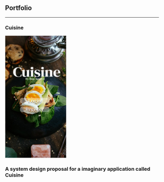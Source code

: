 ## Portfolio

---

### Cuisine

<a href="/cuisine_page">
    <img src="images/Welcoem Page.jpg?raw=true" width="200" height="400" />
</a>
<h3>
  A system design proposal for a imaginary application called Cuisine 
</h3>
<!--
[Project 2 Title](/pdf/sample_presentation.pdf)
<img src="images/dummy_thumbnail.jpg?raw=true"/>
[Project 3 Title](http://example.com/)
<img src="images/dummy_thumbnail.jpg?raw=true"/>
### Category Name 2
- [Project 1 Title](http://example.com/)
- [Project 2 Title](http://example.com/)
- [Project 3 Title](http://example.com/)
- [Project 4 Title](http://example.com/)
- [Project 5 Title](http://example.com/)
<p style="font-size:11px">Page template forked from <a href="https://github.com/evanca/quick-portfolio">evanca</a></p>
-->
<!-- Remove above link if you don't want to attibute -->

